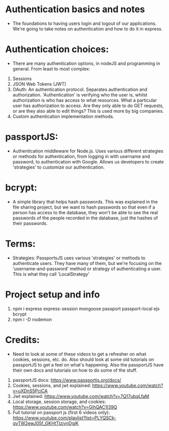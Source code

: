 # Authentication basics and notes

- The foundations to having users login and logout of our
  applications. We're going to take notes on authentication and how
  to do it in express.

# Authentication choices:
- There are many authentication options, in nodeJS and programming in general. From least to most complex:

1. Sessions
2. JSON Web Tokens (JWT)
3. OAuth: An authentication protocol. Separates authentication and authorization. 'Authentication' is verifying who the user is, whilst authorization is who has access to what resources. What a particular user has authorization to access. Are they only able to do GET requests, or are they also able to edit things? This is used more by big companies.
4. Custom authentication implementation methods.







# passportJS:
- Authentication middleware for Node.js. Uses various different strategies or methods for authentication, from logging in with username and password, to authentication with Google. Allows us developers to create 'strategies' to customize our authentication.



# bcrypt:
- A simple library that helps hash passwords. This was explained in the file sharing project, but we want to hash passwords so that even if a person has access to the database, they won't be able to see the real passwords of the people recorded in the database, just the hashes of their passwords.

# Terms:

- Strategies: PassportsJS uses various 'strategies' or methods to authenticate users. They have
  many of them, but we're focusing on the 'username-and-password' method or strategy of
  authenticating a user. This is what they call 'LocalStrategy'

# Project setup and info

1. npm i express express-session mongoose passport passport-local ejs bcrypt
2. npm i -D nodemon

# Credits:

- Need to look at some of these videos to get a refresher on
  what cookies, sessions, etc. do. Also should look at some old tutorials on
  passportJS to get a feel on what's happening. Also the passportJS have
  their own docs and tutorials on how to do some of the stuff.

1. passportJS docs: https://www.passportjs.org/docs/
2. Cookies, sessions, and jwt explained: https://www.youtube.com/watch?v=uXDnS5PcjCA
3. Jwt explained: https://www.youtube.com/watch?v=7Q17ubqLfaM
4. Local storage, session storage, and cookies: https://www.youtube.com/watch?v=GihQAC1I39Q
5. Full tutorial on passport js (first 6 videos only): https://www.youtube.com/playlist?list=PLYQSCk-qyTW2ewJ05f_GKHtTIzjynDgjK
